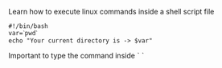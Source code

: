 Learn how to execute linux commands inside a shell script file

```shell
#!/bin/bash
var=ˋpwdˋ
echo "Your current directory is -> $var"
```

Important to type the command inside ˋ ˋ